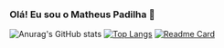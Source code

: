 ### Olá! Eu sou o Matheus Padilha 👋

![Anurag's GitHub stats](https://github-readme-stats.vercel.app/api?username=mpadilhaa&show_icons=true&theme=dracula)
[![Top Langs](https://github-readme-stats.vercel.app/api/top-langs/?username=mpadilhaa&layout=demo)](https://github.com/anuraghazra/github-readme-stats)
[![Readme Card](https://github-readme-stats.vercel.app/api/pin/?username=mpadilhaa&repo=github-readme-stats)](https://github.com/anuraghazra/github-readme-stats)

